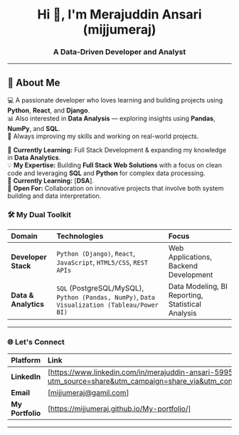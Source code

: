 

<h1 align="center">Hi 👋, I'm Merajuddin Ansari (mijjumeraj)</h1>
<h3 align="center">A Data-Driven Developer and Analyst</h3>

---


## 🚀 About Me

💻 A passionate developer who loves learning and building projects using **Python**, **React**, and **Django**.  
📊 Also interested in **Data Analysis** — exploring insights using **Pandas**, **NumPy**, and **SQL**.  
🚀 Always improving my skills and working on real-world projects.  

🌱 **Currently Learning:** Full Stack Development & expanding my knowledge in **Data Analytics**.  
💡 **My Expertise:** Building **Full Stack Web Solutions** with a focus on clean code and leveraging **SQL** and **Python** for complex data processing.  
📘 **Currently Learning:** [**DSA**].  
🤝 **Open For:** Collaboration on innovative projects that involve both system building and data interpretation.






### 🛠️ My Dual Toolkit

| Domain | Technologies | Focus |
| :--- | :--- | :--- |
| **Developer Stack** | `Python (Django)`, `React`, `JavaScript`, `HTML5/CSS`, `REST APIs` | Web Applications, Backend Development |
| **Data & Analytics** | `SQL` (PostgreSQL/MySQL), `Python (Pandas, NumPy)`, `Data Visualization (Tableau/Power BI)` | Data Modeling, BI Reporting, Statistical Analysis |

---

### 🌐 Let's Connect

| Platform | Link |
| :--- | :--- |
| **LinkedIn** | [https://www.linkedin.com/in/merajuddin-ansari-59956b249?utm_source=share&utm_campaign=share_via&utm_content=profile&utm_medium=ios_app] |
| **Email** | [mijjumeraj@gamil.com] |
| **My Portfolio** | [https://mijjumeraj.github.io/My-portfolio/] |


---
